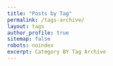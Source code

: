 ```yaml
---
title: "Posts by Tag"
permalink: /tags-archive/
layout: tags
author_profile: true
sitemap: false
robots: noindex
excerpt: Category BY Tag Archive
---
```

